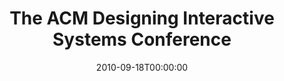 ---
acronym: ACM DIS-2010
date: '2010-09-18T00:00:00'
ext_url: http://www.dis2010.org/
location: Aarhus, Denmark
submission_date: '2010-02-15T00:00:00'
title: The ACM Designing Interactive Systems Conference
---